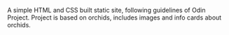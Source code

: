 A simple HTML and CSS built static site, following guidelines of Odin Project.
Project is based on orchids, includes images and info cards about orchids.
